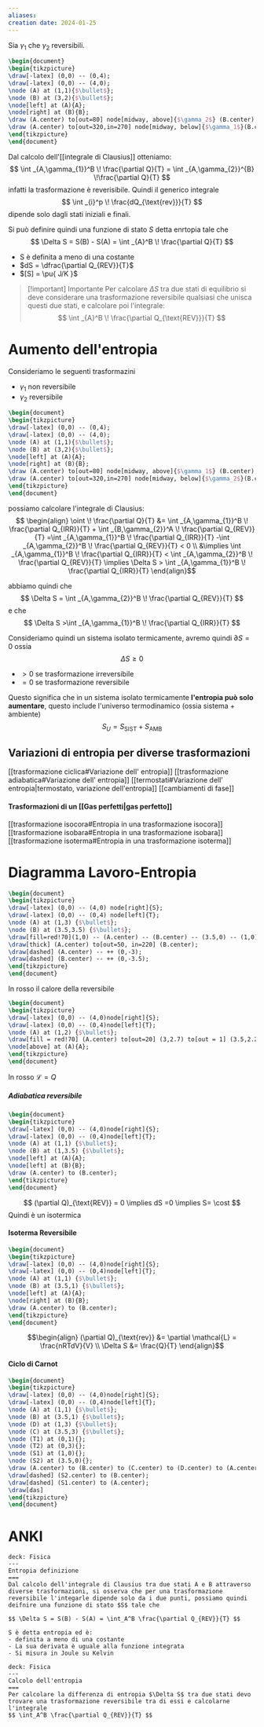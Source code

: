 ```yaml
---
aliases: 
creation date: 2024-01-25
---
```



Sia $\gamma_{1}$ che $\gamma_{2}$ reversibili.
```tikz
\begin{document}
\begin{tikzpicture}
\draw[-latex] (0,0) -- (0,4);
\draw[-latex] (0,0) -- (4,0);
\node (A) at (1,1){$\bullet$};
\node (B) at (3,2){$\bullet$};
\node[left] at (A){A};
\node[right] at (B){B};
\draw (A.center) to[out=80] node[midway, above]{$\gamma_2$} (B.center);
\draw (A.center) to[out=320,in=270] node[midway, below]{$\gamma_1$}(B.center);
\end{tikzpicture}
\end{document}
```

Dal calcolo dell'[[integrale di Clausius]] otteniamo:
$$ \int _{A,\gamma_{1}}^B \! \frac{\partial Q}{T}  = \int _{A,\gamma_{2}}^{B} \!\frac{\partial Q}{T}  $$ infatti la trasformazione è reverisibile.
Quindi il generico integrale
$$ \int _{i}^p \! \frac{dQ_{\text{rev}}}{T} $$
dipende solo dagli stati iniziali e finali.

Si può definire quindi una funzione di stato $S$ detta enrtopia tale che
$$ \Delta S = S(B) - S(A) = \int _{A}^B \! \frac{\partial Q}{T} $$

- S è definita a meno di una costante
- $dS = \dfrac{\partial Q_{REV}}{T}$
- $[S] = \pu{ J/K }$

>[!important] Importante
>Per calcolare $\Delta S$ tra due stati di equilibrio si deve considerare una trasformazione reversibile qualsiasi che unisca questi due stati, e calcolare poi l'integrale:
>$$ \int _{A}^B \! \frac{\partial Q_{\text{REV}}}{T}  $$

# Aumento dell'entropia
Consideriamo le seguenti trasformazini 
- $\gamma_{1}$ non reversibile
- $\gamma_{2}$ reversibile
```tikz
\begin{document}
\begin{tikzpicture}
\draw[-latex] (0,0) -- (0,4);
\draw[-latex] (0,0) -- (4,0);
\node (A) at (1,1){$\bullet$};
\node (B) at (3,2){$\bullet$};
\node[left] at (A){A};
\node[right] at (B){B};
\draw (A.center) to[out=80] node[midway, above]{$\gamma_1$} (B.center);
\draw (A.center) to[out=320,in=270] node[midway, below]{$\gamma_2$}(B.center);
\end{tikzpicture}
\end{document}
```

possiamo calcolare l'integrale di Clausius:
$$ \begin{align}
\oint \! \frac{\partial Q}{T} &= \int _{A,\gamma_{1}}^B \! \frac{\partial Q_{IRR}}{T} + \int _{B,\gamma_{2}}^A \! \frac{\partial Q_{REV}}{T} =\int _{A,\gamma_{1}}^B \! \frac{\partial Q_{IRR}}{T} -\int _{A,\gamma_{2}}^B \! \frac{\partial Q_{REV}}{T} < 0 \\
&\implies \int _{A,\gamma_{1}}^B \! \frac{\partial Q_{IRR}}{T} < \int _{A,\gamma_{2}}^B \! \frac{\partial Q_{REV}}{T} \implies \Delta S > \int _{A,\gamma_{1}}^B \! \frac{\partial Q_{IRR}}{T}
\end{align}$$

abbiamo quindi che
$$ \Delta S = \int _{A,\gamma_{2}}^B \! \frac{\partial Q_{REV}}{T} $$
e che
$$ \Delta S >\int _{A,\gamma_{1}}^B \! \frac{\partial Q_{IRR}}{T} $$

Consideriamo quindi un sistema isolato termicamente, avremo quindi $\partial S = 0$
ossia
$$ \Delta S \geq 0  $$
- $> 0$ se trasformazione irreversibile
- $= 0$ se trasformazione reversibile

Questo significa che in un sistema isolato termicamente **l'entropia può solo aumentare**, questo include l'universo termodinamico (ossia sistema + ambiente)
$$ S_{U} = S_{\text{SIST}} + S_{\text{AMB}} $$

## Variazioni di entropia per diverse trasformazioni

[[trasformazione ciclica#Variazione dell' entropia]]
[[trasformazione adiabatica#Variazione dell' entropia]]
[[termostati#Variazione dell' entropia|termostato, variazione dell'entropia]]
[[cambiamenti di fase]]
#### Trasformazioni di un [[Gas perfetti|gas perfetto]]
[[trasformazione isocora#Entropia in una trasformazione isocora]]
[[trasformazione isobara#Entropia in una trasformazione isobara]]
[[trasformazione isoterma#Entropia in una trasformazione isoterma]]

# Diagramma Lavoro-Entropia

```tikz
\begin{document}
\begin{tikzpicture}
\draw[-latex] (0,0) -- (4,0) node[right]{S};
\draw[-latex] (0,0) -- (0,4) node[left]{T};
\node (A) at (1,3) {$\bullet$};
\node (B) at (3.5,3.5) {$\bullet$};
\draw[fill=red!70](1,0) -- (A.center) -- (B.center) -- (3.5,0) -- (1,0);
\draw[thick] (A.center) to[out=50, in=220] (B.center);
\draw[dashed] (A.center) -- ++ (0,-3);
\draw[dashed] (B.center) -- ++ (0,-3.5);
\end{tikzpicture}
\end{document}
```
In rosso il calore della reversibile

```tikz
\begin{document}
\begin{tikzpicture}
\draw[-latex] (0,0) -- (4,0)node[right]{S};
\draw[-latex] (0,0) -- (0,4)node[left]{T};
\node (A) at (1,2) {$\bullet$};
\draw[fill = red!70] (A.center) to[out=20] (3,2.7) to[out = 1] (3.5,2.2) to[in=20, out=270] (3,1) to[in = 270, out = 180] (A.center);
\node[above] at (A){A};
\end{tikzpicture}
\end{document}
```

In rosso $\mathcal{L} = Q$

##### Adiabatica reversibile
```tikz
\begin{document}
\begin{tikzpicture}
\draw[-latex] (0,0) -- (4,0)node[right]{S};
\draw[-latex] (0,0) -- (0,4)node[left]{T};
\node (A) at (1,1) {$\bullet$};
\node (B) at (1,3.5) {$\bullet$};
\node[left] at (A){A};
\node[left] at (B){B};
\draw (A.center) to (B.center);
\end{tikzpicture}
\end{document}
```
$$ (\partial Q)_{\text{REV}} = 0 \implies dS =0 \implies S= \cost $$
Quindi è un isotermica

#### Isoterma Reversibile

```tikz
\begin{document}
\begin{tikzpicture}
\draw[-latex] (0,0) -- (4,0)node[right]{S};
\draw[-latex] (0,0) -- (0,4)node[left]{T};
\node (A) at (1,1) {$\bullet$};
\node (B) at (3.5,1) {$\bullet$};
\node[left] at (A){A};
\node[right] at (B){B};
\draw (A.center) to (B.center);
\end{tikzpicture}
\end{document}
```

$$\begin{align}
(\partial Q)_{\text{rev}} &= \partial \mathcal{L} = \frac{nRTdV}{V} \\
\Delta S &= \frac{Q}{T}
\end{align}$$

#### Ciclo di Carnot
```tikz
\begin{document}
\begin{tikzpicture}
\draw[-latex] (0,0) -- (4,0)node[right]{S};
\draw[-latex] (0,0) -- (0,4)node[left]{T};
\node (A) at (1,1) {$\bullet$};
\node (B) at (3.5,1) {$\bullet$};
\node (D) at (1,3) {$\bullet$};
\node (C) at (3.5,3) {$\bullet$};
\node (T1) at (0,1){};
\node (T2) at (0,3){};
\node (S1) at (1,0){};
\node (S2) at (3.5,0){};
\draw (A.center) to (B.center) to (C.center) to (D.center) to (A.center);
\draw[dashed] (S2.center) to (B.center);
\draw[dashed] (S1.center) to (A.center);
\draw[das]
\end{tikzpicture}
\end{document}
```
# ANKI

```anki
deck: Fisica
---
Entropia definizione
===
Dal calcolo dell'integrale di Clausius tra due stati A e B attraverso diverse trasformazioni, si osserva che per una trasformazione reversibile l'integarle dipende solo da i due punti, possiamo quindi deifnire una funzione di stato $S$ tale che

$$ \Delta S = S(B) - S(A) = \int_A^B \frac{\partial Q_{REV}}{T} $$

S è detta entropia ed è:
- definita a meno di una costante
- La sua derivata è uguale alla funzione integrata
- Si misura in Joule su Kelvin
```


```anki
deck: Fisica
---
Calcolo dell'entropia
===
Per calcolare la differenza di entropia $\Delta S$ tra due stati devo trovare una trasformazione reversibile tra di essi e calcolarne l'integrale
$$ \int_A^B \frac{\partial Q_{REV}}{T} $$
```

